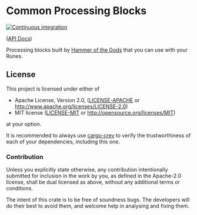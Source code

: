 # Common Processing Blocks

[![Continuous integration](https://github.com/hotg-ai/proc-blocks/workflows/Continuous%20integration/badge.svg?branch=master)](https://github.com/hotg-ai/proc-blocks/actions)

([API Docs])

Processing blocks built by [Hammer of the Gods][hotg] that you can use with your
Runes.

## License

This project is licensed under either of

 * Apache License, Version 2.0, ([LICENSE-APACHE](LICENSE-APACHE.md) or
   http://www.apache.org/licenses/LICENSE-2.0)
 * MIT license ([LICENSE-MIT](LICENSE-MIT.md) or
   http://opensource.org/licenses/MIT)

at your option.

It is recommended to always use [cargo-crev][crev] to verify the
trustworthiness of each of your dependencies, including this one.

### Contribution

Unless you explicitly state otherwise, any contribution intentionally
submitted for inclusion in the work by you, as defined in the Apache-2.0
license, shall be dual licensed as above, without any additional terms or
conditions.

The intent of this crate is to be free of soundness bugs. The developers will
do their best to avoid them, and welcome help in analysing and fixing them.

[API Docs]: https://hotg-ai.github.io/proc-blocks
[crev]: https://github.com/crev-dev/cargo-crev
[hotg]: https://hotg.dev/
